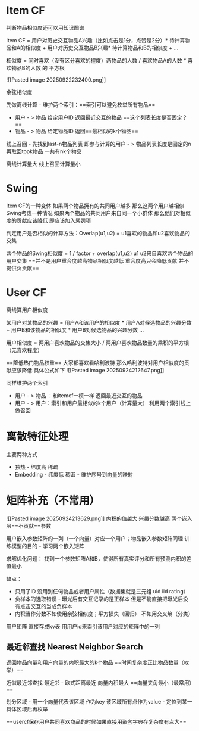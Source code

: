 # Item CF

判断物品相似度还可以用知识图谱

Item CF = 用户对历史交互物品A兴趣（比如点击是1分，点赞是2分）* 待计算物品和A的相似度 + 用户对历史交互物品B兴趣* 待计算物品和B的相似度 + ...

相似度 = 同时喜欢（没有区分喜欢的程度）两物品的人数 / 喜欢物品A的人数 * 喜欢物品B的人数 的 平方根

![[Pasted image 20250922232400.png]]

余弦相似度

先做离线计算 - 维护两个索引：==索引可以避免枚举所有物品==
+ 用户 - > 物品 给定用户ID 返回最近交互的物品 ==这个列表长度是否固定？==
+ 物品 - > 物品 给定物品ID 返回==最相似的k个物品==

线上召回 - 先找到last-n物品列表 即参与计算的用户 - > 物品列表长度是固定的n
再取回topk物品 一共有nk个物品

离线计算量大 线上召回计算量小

# Swing

Item CF的一种变体 如果两个物品拥有的共同用户越多 那么这两个用户越相似 Swing考虑一种情况 如果两个物品的共同用户来自同一个小群体 那么他们对相似度的贡献应该降低 即应该加入惩罚项

判定用户是否相似的计算方法：Overlap(u1,u2) = u1喜欢的物品和u2喜欢物品的交集

两个物品的Swing相似度 = 1 / factor + overlap(u1,u2) u1 u2来自喜欢两个物品的用户交集 
==并不是用户重合度越高物品相似度越低 重合度高只会降低贡献 并不提供负贡献==

# User CF 

离线算用户相似度

某用户对某物品的兴趣 = 用户A和该用户的相似度 * 用户A对候选物品的兴趣分数 + 用户B和该物品的相似度 * 用户B对候选物品的兴趣分数 ... 

用户相似度 = 两用户喜欢物品的交集大小 / 两用户喜欢物品数量的乘积的平方根 （无喜欢程度）

==降低热门物品权重== 大家都喜欢看哈利波特 那么哈利波特对用户相似度的贡献应该降低
具体公式如下
![[Pasted image 20250924212647.png]]

同样维护两个索引
+ 用户 - > 物品 ：和itemcf一模一样 返回最近交互的物品
+ 用户 - > 用户：索引和用户最相似的k个用户（计算量大）
利用两个索引线上做召回

# 离散特征处理

主要两种方式
+ 独热 - 纬度高 稀疏
+ Embedding - 纬度低 稠密 - 维护序号到向量的映射

# 矩阵补充（不常用）
![[Pasted image 20250924213629.png]]
内积的值越大 兴趣分数越高
两个嵌入层==不贡献==参数

用户嵌入参数矩阵的一列（一个向量）对应一个用户；物品嵌入参数矩阵同理
训练模型的目的 - 学习两个嵌入矩阵

求解优化问题： 找到一个参数矩阵A和B，使得所有真实评分和所有预测内积的差值最小

缺点：
+ 只用了ID 没用到任何物品或者用户属性（数据集就是三元组 uid iid rating）
+ 负样本的选取错误 - 曝光后有交互记录的是正样本 但是不能直接把曝光后没有点击交互的当成负样本
+ 内积当作分数不如使用余弦相似度；平方损失（回归） 不如用交叉熵（分类）

用户矩阵 直接存成kv表 用用户id来索引该用户对应的矩阵中的一列

## 最近邻查找 Nearest Neighbor Search
返回物品向量和用户向量的内积最大的k个物品 ==时间复杂度正比物品数量（枚举）==

近似最近邻查找
最近邻 - 欧式距离最近 向量内积最大 ==向量夹角最小（最常用）==

划分区域 - 用一个向量代表该区域 作为key 该区域所有点作为value - 定位到某一具体区域后再枚举

==usercf保存用户共同喜欢商品的时候如果直接用嵌套字典存复杂度有点大==